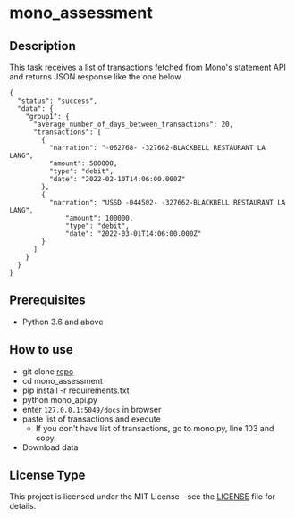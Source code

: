 # mono_assessment

## Description

This task receives a list of transactions fetched from Mono's statement API and returns JSON response like the one below

```
{
  "status": "success",
  "data": {
    "group1": {
      "average_number_of_days_between_transactions": 20,
      "transactions": [
        {
          "narration": "-062768- -327662-BLACKBELL RESTAURANT LA  LANG",
          "amount": 500000,
          "type": "debit",
          "date": "2022-02-10T14:06:00.000Z"
        },
        {
          "narration": "USSD -044502- -327662-BLACKBELL RESTAURANT LA  LANG",
              "amount": 100000,
              "type": "debit",
              "date": "2022-03-01T14:06:00.000Z"
        }
      ]
    }
  }
}
```

## Prerequisites
* Python 3.6 and above

## How to use
* git clone [repo](https://github.com/hilariie/mono_assessment/)
* cd mono_assessment
* pip install -r requirements.txt
* python mono_api.py
* enter `127.0.0.1:5049/docs` in browser
* paste list of transactions and execute
  * If you don't have list of transactions, go to mono.py, line 103 and copy.
* Download data


## License Type

This project is licensed under the MIT License - see the [LICENSE](LICENSE) file for details.
